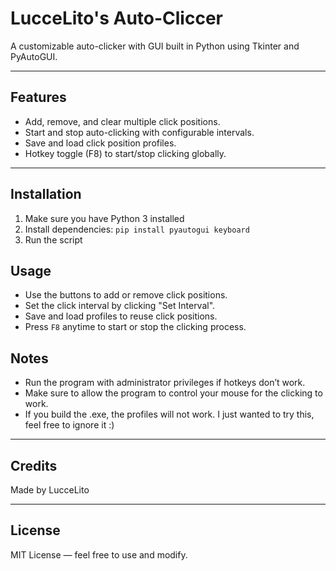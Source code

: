 # LucceLito's Auto-Cliccer

A customizable auto-clicker with GUI built in Python using Tkinter and PyAutoGUI.

---

## Features

- Add, remove, and clear multiple click positions.
- Start and stop auto-clicking with configurable intervals.
- Save and load click position profiles.
- Hotkey toggle (F8) to start/stop clicking globally.

---

## Installation

1. Make sure you have Python 3 installed
2. Install dependencies: ` pip install pyautogui keyboard `
4. Run the script

## Usage

- Use the buttons to add or remove click positions.
- Set the click interval by clicking "Set Interval".
- Save and load profiles to reuse click positions.
- Press `F8` anytime to start or stop the clicking process.

## Notes

- Run the program with administrator privileges if hotkeys don’t work.
- Make sure to allow the program to control your mouse for the clicking to work.
- If you build the .exe, the profiles will not work. I just wanted to try this, feel free to ignore it :)

---

## Credits

Made by LucceLito

---

## License

MIT License — feel free to use and modify.
